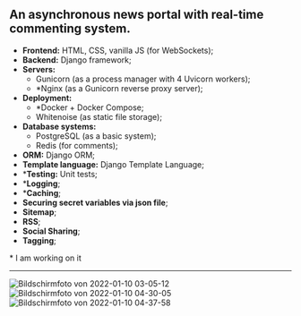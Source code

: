 ## An asynchronous news portal with real-time commenting system.
- **Frontend:** HTML, CSS, vanilla JS (for WebSockets);
- **Backend:** Django framework;
- **Servers:** 
  - Gunicorn (as a process manager with 4 Uvicorn workers); 
  - &ast;Nginx (as a Gunicorn reverse proxy server);
- **Deployment:** 
  - &ast;Docker + Docker Compose;
  - Whitenoise (as static file storage);
- **Database systems:** 
  - PostgreSQL (as a basic system);
  - Redis (for comments);
- **ORM:** Django ORM;
- **Template language:** Django Template Language;
- &ast;**Testing:** Unit tests;
- &ast;**Logging**;
- &ast;**Caching**;
- **Securing secret variables via json file**;
- **Sitemap**;
- **RSS**;
- **Social Sharing**;
- **Tagging**;

&ast; I am working on it

---
![Bildschirmfoto von 2022-01-10 03-05-12](https://user-images.githubusercontent.com/81263783/148709529-7f0681a4-c340-4064-af0e-47eb9e1a6c56.png)
![Bildschirmfoto von 2022-01-10 04-30-05](https://user-images.githubusercontent.com/81263783/148709565-9c185e0f-6b75-48c7-8bf5-7850e95a4f9e.png)
![Bildschirmfoto von 2022-01-10 04-37-58](https://user-images.githubusercontent.com/81263783/148709812-4386125c-56ef-4212-bf05-3a9320561938.png)